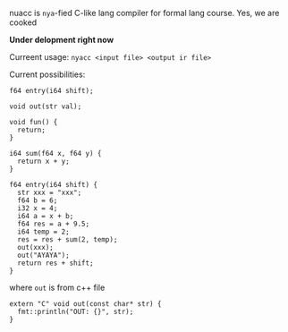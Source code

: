 nuacc is `nya`-fied C-like lang compiler for formal lang course. Yes, we are cooked 

**Under delopment right now**

Curreent usage: `nyacc <input file> <output ir file>`

Current possibilities: 
```
f64 entry(i64 shift);

void out(str val);

void fun() {
  return;
}

i64 sum(f64 x, f64 y) {
  return x + y;
}

f64 entry(i64 shift) {
  str xxx = "xxx";
  f64 b = 6;
  i32 x = 4;
  i64 a = x + b;
  f64 res = a + 9.5;
  i64 temp = 2;
  res = res + sum(2, temp);
  out(xxx);
  out("AYAYA");
  return res + shift;
}
```

where `out` is from c++ file
```
extern "C" void out(const char* str) {
  fmt::println("OUT: {}", str);
}
```